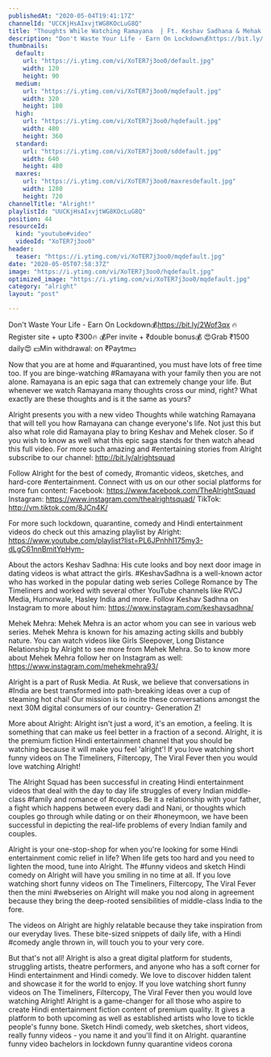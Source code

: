 ```yaml
---
publishedAt: "2020-05-04T19:41:17Z"
channelId: "UCCKjHsAIxvjtWG8KOcLuG8Q"
title: "Thoughts While Watching Ramayana  | Ft. Keshav Sadhana & Mehak Mehra"
description: "Don't Waste Your Life - Earn On Lockdown💰https://bit.ly/2Wof3qx\n🔥Register site + upto ₹300🔥\n💰Per invite + ₹double bonus💰\n😍Grab ₹1500 daily😍\n💵Min withdrawal: on ₹Paytm💵\n\nNow that you are at home and #quarantined, you must have lots of free time too. If you are binge-watching #Ramayana with your family then you are not alone. Ramayana is an epic saga that can extremely change your life. But whenever we watch Ramayana many thoughts cross our mind, right? What exactly are these thoughts and is it the same as yours?\n\nAlright presents you with a new video Thoughts while watching Ramayana that will tell you how Ramayana can change everyone's life. Not just this but also what role did Ramayana play to bring Keshav and Mehek closer. So if you wish to know as well what this epic saga stands for then watch ahead this full video. For more such amazing and #entertaining stories from Alright subscribe to our channel: http://bit.ly/alrightsquad\n\nFollow Alright for the best of comedy, #romantic videos, sketches, and hard-core #entertainment. Connect with us on our other social platforms for more fun content: \nFacebook: https://www.facebook.com/TheAlrightSquad \nInstagram: https://www.instagram.com/thealrightsquad/ \nTikTok: http://vm.tiktok.com/8JCn4K/\n\nFor more such lockdown, quarantine, comedy and Hindi entertainment videos do check out this amazing playlist by Alright: https://www.youtube.com/playlist?list=PL6JPnhhI175my3-dLgC61nnBmitYpHym-\n\nAbout the actors\nKeshav Sadhna: His cute looks and boy next door image in dating videos is what attract the girls. #KeshavSadhna is a well-known actor who has worked in the popular dating web series College Romance by The Timeliners and worked with several other YouTube channels like RVCJ Media, Humorwale, Hasley India and more. Follow Keshav Sadhna on Instagram to more about him: https://www.instagram.com/keshavsadhna/\n\nMehek Mehra: Mehek Mehra is an actor whom you can see in various web series. Mehek Mehra is known for his amazing acting skills and bubbly nature. You can watch videos like Girls Sleepover, Long Distance Relationship by Alright to see more from Mehek Mehra. So to know more about Mehek Mehra follow her on Instagram as well: https://www.instagram.com/mehekmehra93/\n\nAlright is a part of Rusk Media. At Rusk, we believe that conversations in #India are best transformed into path-breaking ideas over a cup of steaming hot chai! Our mission is to incite these conversations amongst the next 30M digital consumers of our country- Generation Z!\n\nMore about Alright: Alright isn't just a word, it's an emotion, a feeling. It is something that can make us feel better in a fraction of a second. Alright, it is the premium fiction Hindi entertainment channel that you should be watching because it will make you feel 'alright'! If you love watching short funny videos on The Timeliners, Filtercopy, The Viral Fever then you would love watching Alright!\n\nThe Alright Squad has been successful in creating Hindi entertainment videos that deal with the day to day life struggles of every Indian middle-class #family and romance of #couples. Be it a relationship with your father, a fight which happens between every dadi and Nani, or thoughts which couples go through while dating or on their #honeymoon, we have been successful in depicting the real-life problems of every Indian family and couples.\n\nAlright is your one-stop-shop for when you're looking for some Hindi entertainment comic relief in life? When life gets too hard and you need to lighten the mood, tune into Alright. The #funny videos and sketch Hindi comedy on Alright will have you smiling in no time at all. If you love watching short funny videos on The Timeliners, Filtercopy, The Viral Fever then the mini #webseries on Alright will make you nod along in agreement because they bring the deep-rooted sensibilities of middle-class India to the fore.\n\nThe videos on Alright are highly relatable because they take inspiration from our everyday lives. These bite-sized snippets of daily life, with a Hindi #comedy angle thrown in, will touch you to your very core.\n\nBut that's not all! Alright is also a great digital platform for students, struggling artists, theatre performers, and anyone who has a soft corner for Hindi entertainment and Hindi comedy. We love to discover hidden talent and showcase it for the world to enjoy. If you love watching short funny videos on The Timeliners, Filtercopy, The Viral Fever then you would love watching Alright! Alright is a game-changer for all those who aspire to create Hindi entertainment fiction content of premium quality. It gives a platform to both upcoming as well as established artists who love to tickle people's funny bone. Sketch Hindi comedy, web sketches, short videos, really funny videos - you name it and you'll find it on Alright. quarantine funny video bachelors in lockdown funny quarantine videos corona"
thumbnails:
  default:
    url: "https://i.ytimg.com/vi/XoTER7j3oo0/default.jpg"
    width: 120
    height: 90
  medium:
    url: "https://i.ytimg.com/vi/XoTER7j3oo0/mqdefault.jpg"
    width: 320
    height: 180
  high:
    url: "https://i.ytimg.com/vi/XoTER7j3oo0/hqdefault.jpg"
    width: 480
    height: 360
  standard:
    url: "https://i.ytimg.com/vi/XoTER7j3oo0/sddefault.jpg"
    width: 640
    height: 480
  maxres:
    url: "https://i.ytimg.com/vi/XoTER7j3oo0/maxresdefault.jpg"
    width: 1280
    height: 720
channelTitle: "Alright!"
playlistId: "UUCKjHsAIxvjtWG8KOcLuG8Q"
position: 44
resourceId:
  kind: "youtube#video"
  videoId: "XoTER7j3oo0"
header:
  teaser: "https://i.ytimg.com/vi/XoTER7j3oo0/mqdefault.jpg"
date: "2020-05-05T07:58:37Z"
image: "https://i.ytimg.com/vi/XoTER7j3oo0/hqdefault.jpg"
optimized_image: "https://i.ytimg.com/vi/XoTER7j3oo0/mqdefault.jpg"
category: "alright"
layout: "post"

---
```

Don't Waste Your Life - Earn On Lockdown💰https://bit.ly/2Wof3qx
🔥Register site + upto ₹300🔥
💰Per invite + ₹double bonus💰
😍Grab ₹1500 daily😍
💵Min withdrawal: on ₹Paytm💵

Now that you are at home and #quarantined, you must have lots of free time too. If you are binge-watching #Ramayana with your family then you are not alone. Ramayana is an epic saga that can extremely change your life. But whenever we watch Ramayana many thoughts cross our mind, right? What exactly are these thoughts and is it the same as yours?

Alright presents you with a new video Thoughts while watching Ramayana that will tell you how Ramayana can change everyone's life. Not just this but also what role did Ramayana play to bring Keshav and Mehek closer. So if you wish to know as well what this epic saga stands for then watch ahead this full video. For more such amazing and #entertaining stories from Alright subscribe to our channel: http://bit.ly/alrightsquad

Follow Alright for the best of comedy, #romantic videos, sketches, and hard-core #entertainment. Connect with us on our other social platforms for more fun content: 
Facebook: https://www.facebook.com/TheAlrightSquad 
Instagram: https://www.instagram.com/thealrightsquad/ 
TikTok: http://vm.tiktok.com/8JCn4K/

For more such lockdown, quarantine, comedy and Hindi entertainment videos do check out this amazing playlist by Alright: https://www.youtube.com/playlist?list=PL6JPnhhI175my3-dLgC61nnBmitYpHym-

About the actors
Keshav Sadhna: His cute looks and boy next door image in dating videos is what attract the girls. #KeshavSadhna is a well-known actor who has worked in the popular dating web series College Romance by The Timeliners and worked with several other YouTube channels like RVCJ Media, Humorwale, Hasley India and more. Follow Keshav Sadhna on Instagram to more about him: https://www.instagram.com/keshavsadhna/

Mehek Mehra: Mehek Mehra is an actor whom you can see in various web series. Mehek Mehra is known for his amazing acting skills and bubbly nature. You can watch videos like Girls Sleepover, Long Distance Relationship by Alright to see more from Mehek Mehra. So to know more about Mehek Mehra follow her on Instagram as well: https://www.instagram.com/mehekmehra93/

Alright is a part of Rusk Media. At Rusk, we believe that conversations in #India are best transformed into path-breaking ideas over a cup of steaming hot chai! Our mission is to incite these conversations amongst the next 30M digital consumers of our country- Generation Z!

More about Alright: Alright isn't just a word, it's an emotion, a feeling. It is something that can make us feel better in a fraction of a second. Alright, it is the premium fiction Hindi entertainment channel that you should be watching because it will make you feel 'alright'! If you love watching short funny videos on The Timeliners, Filtercopy, The Viral Fever then you would love watching Alright!

The Alright Squad has been successful in creating Hindi entertainment videos that deal with the day to day life struggles of every Indian middle-class #family and romance of #couples. Be it a relationship with your father, a fight which happens between every dadi and Nani, or thoughts which couples go through while dating or on their #honeymoon, we have been successful in depicting the real-life problems of every Indian family and couples.

Alright is your one-stop-shop for when you're looking for some Hindi entertainment comic relief in life? When life gets too hard and you need to lighten the mood, tune into Alright. The #funny videos and sketch Hindi comedy on Alright will have you smiling in no time at all. If you love watching short funny videos on The Timeliners, Filtercopy, The Viral Fever then the mini #webseries on Alright will make you nod along in agreement because they bring the deep-rooted sensibilities of middle-class India to the fore.

The videos on Alright are highly relatable because they take inspiration from our everyday lives. These bite-sized snippets of daily life, with a Hindi #comedy angle thrown in, will touch you to your very core.

But that's not all! Alright is also a great digital platform for students, struggling artists, theatre performers, and anyone who has a soft corner for Hindi entertainment and Hindi comedy. We love to discover hidden talent and showcase it for the world to enjoy. If you love watching short funny videos on The Timeliners, Filtercopy, The Viral Fever then you would love watching Alright! Alright is a game-changer for all those who aspire to create Hindi entertainment fiction content of premium quality. It gives a platform to both upcoming as well as established artists who love to tickle people's funny bone. Sketch Hindi comedy, web sketches, short videos, really funny videos - you name it and you'll find it on Alright. quarantine funny video bachelors in lockdown funny quarantine videos corona